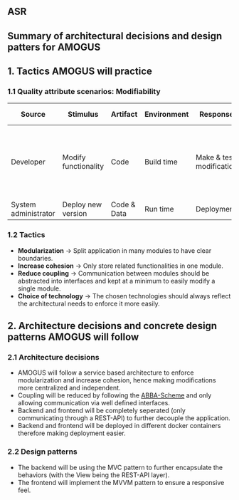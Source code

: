 ## ASR
## Summary of architectural decisions and design patters for AMOGUS

## 1. Tactics AMOGUS will practice

### 1.1 Quality attribute scenarios: Modifiability

| Source               | Stimulus             | Artifact    | Environment | Response                 | Response measure                                                                |
| -------------------- | -------------------- | ----------- | ----------- | ------------------------ | ------------------------------------------------------------------------------- |
| Developer            | Modify functionality | Code        | Build time  | Make & test modification | Extent to which this modification affects other functions or quality attributes |
| System administrator | Deploy new version   | Code & Data | Run time    | Deployment               | Downtime, effort                                                                |

### 1.2 Tactics

- __Modularization__ → Split application in many modules to have clear boundaries.
- __Increase cohesion__ → Only store related functionalities in one module.
- __Reduce coupling__ → Communication between modules should be abstracted into interfaces and kept at a minimum to easily modify a single module.
- __Choice of technology__ → The chosen technologies should always reflect the architectural needs to enforce it more easily.

## 2. Architecture decisions and concrete design patterns AMOGUS will follow

### 2.1 Architecture decisions

- AMOGUS will follow a service based architecture to enforce modularization and increase cohesion, hence making modifications more centralized and independent.
- Coupling will be reduced by following the [ABBA-Scheme](./ABBA%20Structure.md) and only allowing communication via well defined interfaces.
- Backend and frontend will be completely seperated (only communicating through a REST-API) to further decouple the application.
- Backend and frontend will be deployed in different docker containers therefore making deployment easier.

### 2.2 Design patterns

- The backend will be using the MVC pattern to further encapsulate the behaviors (with the View being the REST-API layer).
- The frontend will implement the MVVM pattern to ensure a responsive feel. 
